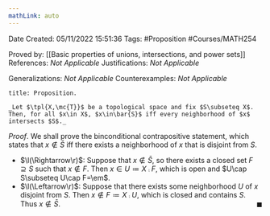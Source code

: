 ```yaml
---
mathLink: auto
---
```


<div class="topSpace"></div>

Date Created: 05/11/2022 15:51:36
Tags: #Proposition #Courses/MATH254

Proved by: [[Basic properties of unions, intersections, and power sets]]
References: _Not Applicable_
Justifications: _Not Applicable_

Generalizations: _Not Applicable_
Counterexamples: _Not Applicable_

``` ad-Proposition
title: Proposition.

_Let $\tpl{X,\mc{T}}$ be a topological space and fix $S\subseteq X$. Then, for all $x\in X$, $x\in\bar{S}$ iff every neighborhood of $x$ intersects $S$._

```

_Proof_. We shall prove the binconditional contrapositive statement, which states that $x\not\in\bar{S}$ iff there exists a neighborhood of $x$ that is disjoint from $S$.
* $\l(\Rightarrow\r)$: Suppose that $x\not\in\bar{S}$, so there exists a closed set $F\supseteq S$ such that $x\not\in F$. Then $x\in U\coloneqq X\comp F$, which is open and $U\cap S\subseteq U\cap F=\em$.
* $\l(\Leftarrow\r)$: Suppose that there exists some neighborhood $U$ of $x$ disjoint from $S$. Then $x\not\in F\coloneqq X\comp U$, which is closed and contains $S$. Thus $x\not\in\bar{S}$.<span style="float:right;">$\blacksquare$</span>

